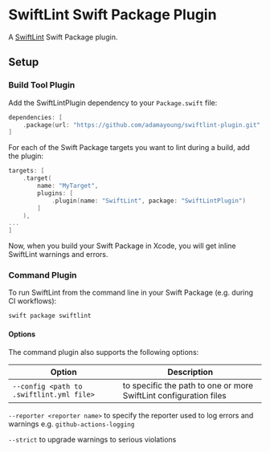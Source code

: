 # SwiftLint Swift Package Plugin

A [SwiftLint](https://github.com/realm/SwiftLint) Swift Package plugin.

## Setup

### Build Tool Plugin

Add the SwiftLintPlugin dependency to your `Package.swift` file:

```swift
dependencies: [
    .package(url: "https://github.com/adamayoung/swiftlint-plugin.git", from: "0.2.0")
]
```

For each of the Swift Package targets you want to lint during a build, add the plugin:

```swift
targets: [
    .target(
        name: "MyTarget",
        plugins: [
            .plugin(name: "SwiftLint", package: "SwiftLintPlugin")
        ]
    ),
...
]
```

Now, when you build your Swift Package in Xcode, you will get inline SwiftLint warnings and errors.

### Command Plugin

To run SwiftLint from the command line in your Swift Package (e.g. during CI workflows):

```bash
swift package swiftlint
```

#### Options

The command plugin also supports the following options:

| Option                                   | Description                                                       |
|------------------------------------------|-------------------------------------------------------------------|
| `--config <path to .swiftlint.yml file>` | to specific the path to one or more SwiftLint configuration files |


`--reporter <reporter name>` to specify the reporter used to log errors and warnings e.g. `github-actions-logging`

`--strict` to upgrade warnings to serious violations